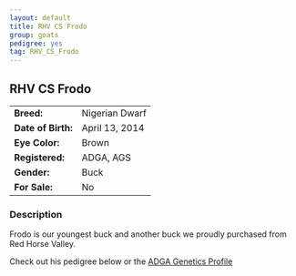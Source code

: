```yaml
---
layout: default
title: RHV CS Frodo
group: goats
pedigree: yes
tag: RHV_CS_Frodo
---
```


## RHV CS Frodo
| | |
|:---|:---
|**Breed:**|Nigerian Dwarf
|**Date of Birth:**|April 13, 2014
|**Eye Color:**|Brown
|**Registered:**|ADGA, AGS
|**Gender:**|Buck
|**For Sale:**|No

### Description

Frodo is our youngest buck and another buck we proudly purchased from Red Horse Valley.

Check out his pedigree below or the [ADGA Genetics Profile](http://www.adgagenetics.org/GoatDetail.aspx?RegNumber=D001687189)
